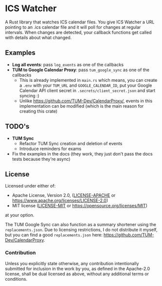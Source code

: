 # ICS Watcher

A Rust library that watches ICS calendar files. You give ICS Watcher a URL pointing to an .ics calendar file and it will poll for changes at regular intervals. When changes are detected, your callback functions get called with details about what changed.

## Examples

- **Log all events**: pass `log_events` as one of the callbacks
- **TUM to Google Calendar Proxy**: pass `tum_google_sync` as one of the callbacks
  - This is already implemented in `main.rs` which means, you can create a `.env` with your `TUM_URL` and `GOOGLE_CALENDAR_ID`, put your Google Calendar API client secret in `.secrets/client_secret.json` and start syncing :)
  - Unlike https://github.com/TUM-Dev/CalendarProxy/, events in this implementation can be modified (which is the main reason for creating this crate)

## TODO's

- **TUM Sync**
  - Refactor TUM Sync creation and deletion of events
  - Introduce reminders for exams
- Fix the examples in the docs (they work, they just don't pass the docs tests because they're async)

## License

Licensed under either of:

 * Apache License, Version 2.0, ([LICENSE-APACHE](LICENSE-APACHE) or https://www.apache.org/licenses/LICENSE-2.0)
 * MIT license ([LICENSE-MIT](LICENSE-MIT) or https://opensource.org/licenses/MIT)

at your option.

The TUM Google Sync can also function as a summary shortener using the `replacements.json`. Due to licensing restrictions, I do not distribute it myself, but you can find a good `replacements.json` here: https://github.com/TUM-Dev/CalendarProxy.

### Contribution

Unless you explicitly state otherwise, any contribution intentionally submitted
for inclusion in the work by you, as defined in the Apache-2.0 license, shall be dual licensed as above, without any
additional terms or conditions.
